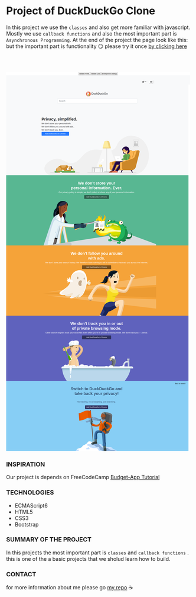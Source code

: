 # Project of DuckDuckGo Clone
In this project we use the `classes` and also get more familiar with javascript. Mostly we use `callback functions` and also the most important part is `Asynchronous Programming`. 
At the end of the project the page look like this: but the important part is functionality :smirk: please try it once [by clicking here](https://feridunakyol.github.io/budget-app/)  
  
    
<br><br>

   
    
![](https://raw.githubusercontent.com/feridunAKYOL/feridunakyol.github.io/master/screencapture-feridunakyol-github-io-duck-duck-clone.png)

### INSPIRATION
Our project is depends on FreeCodeCamp [Budget-App Tutorial](https://www.youtube.com/watch?v=m_HJ3juuFvo) 



### TECHNOLOGIES
- ECMAScript6
- HTML5
- CSS3
- Bootstrap
### SUMMARY OF THE PROJECT
In this projects the most important part is `classes` and `callback functions` . this is one of the a basic projects that we sholud learn how to build.


### CONTACT
for more information about me please go [my repo](https://github.com/feridunAKYOL/feridunakyol.github.io) :coffee:
  
  
